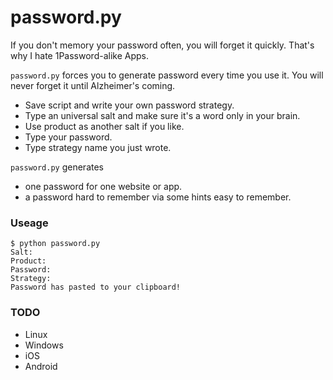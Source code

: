 password.py
===========

If you don't memory your password often, you will forget it quickly.
That's why I hate 1Password-alike Apps.

`password.py` forces you to generate password every time you use it.
You will never forget it until Alzheimer's coming.

* Save script and write your own password strategy.
* Type an universal salt and make sure it's a word only in your brain.
* Use product as another salt if you like.
* Type your password.
* Type strategy name you just wrote.

`password.py` generates

* one password for one website or app.
* a password hard to remember via some hints easy to remember.

### Useage

    $ python password.py
    Salt:
    Product:
    Password:
    Strategy:
    Password has pasted to your clipboard!

### TODO

* Linux
* Windows
* iOS
* Android
